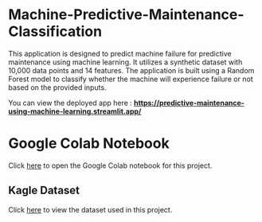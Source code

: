 # Machine-Predictive-Maintenance-Classification
This application is designed to predict machine failure for predictive maintenance using machine learning. It utilizes a synthetic dataset with 10,000 data points and 14 features. The application is built using a Random Forest model to classify whether the machine will experience failure or not based on the provided inputs.

You can view the deployed app here : **https://predictive-maintenance-using-machine-learning.streamlit.app/**

# Google Colab Notebook
Click [here](https://colab.research.google.com/drive/1RmnU5BELnAkKlRt15Zdgl5gdDANM2wbI) to open the Google Colab notebook for this project.

## Kagle Dataset
Click [here](https://www.kaggle.com/datasets/shivamb/machine-predictive-maintenance-classification) to view the dataset used in this project.
